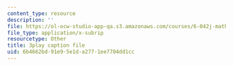 ```yaml
---
content_type: resource
description: ''
file: https://ol-ocw-studio-app-qa.s3.amazonaws.com/courses/6-042j-mathematics-for-computer-science-spring-2015/6b4662bd91e95e1da2771ee7704dd1cc_Sdw8_0RDZuw.vtt
file_type: application/x-subrip
resourcetype: Other
title: 3play caption file
uid: 6b4662bd-91e9-5e1d-a277-1ee7704dd1cc
---
```

